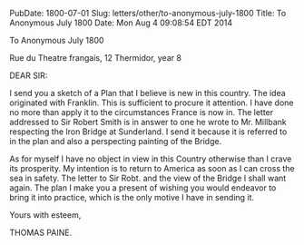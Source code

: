 PubDate: 1800-07-01
Slug: letters/other/to-anonymous-july-1800
Title: To Anonymous  July 1800
Date: Mon Aug  4 09:08:54 EDT 2014

   To Anonymous  July 1800

   Rue du Theatre frangais, 12 Thermidor, year 8

   DEAR SIR:

   I send you a sketch of a Plan that I believe is new in this country. The
   idea originated with Franklin. This is sufficient to procure it attention.
   I have done no more than apply it to the circumstances France is now in.
   The letter addressed to Sir Robert Smith is in answer to one he wrote to
   Mr. Millbank respecting the Iron Bridge at Sunderland. I send it because
   it is referred to in the plan and also a perspecting painting of the
   Bridge.

   As for myself I have no object in view in this Country otherwise than I
   crave its prosperity. My intention is to return to America as soon as I
   can cross the sea in safety. The letter to Sir Robt. and the view of the
   Bridge I shall want again. The plan I make you a present of wishing you
   would endeavor to bring it into practice, which is the only motive I have
   in sending it.

   Yours with esteem,

   THOMAS PAINE.




